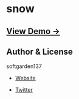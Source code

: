 snow
====

## [View Demo &rarr;](http://softgarden137.github.io/samples/snow)

## Author & License

softgarden137

- [Website](http://blog.goo.ne.jp/softgarden137)

- [Twitter](http://twitter.com/FutureWidgetLab)

